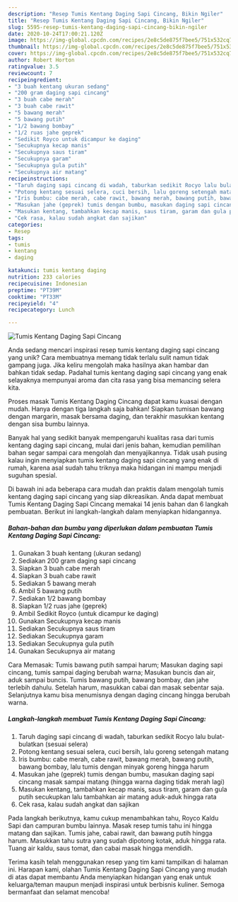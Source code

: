 ```yaml
---
description: "Resep Tumis Kentang Daging Sapi Cincang, Bikin Ngiler"
title: "Resep Tumis Kentang Daging Sapi Cincang, Bikin Ngiler"
slug: 5595-resep-tumis-kentang-daging-sapi-cincang-bikin-ngiler
date: 2020-10-24T17:00:21.120Z
image: https://img-global.cpcdn.com/recipes/2e8c5de875f7bee5/751x532cq70/tumis-kentang-daging-sapi-cincang-foto-resep-utama.jpg
thumbnail: https://img-global.cpcdn.com/recipes/2e8c5de875f7bee5/751x532cq70/tumis-kentang-daging-sapi-cincang-foto-resep-utama.jpg
cover: https://img-global.cpcdn.com/recipes/2e8c5de875f7bee5/751x532cq70/tumis-kentang-daging-sapi-cincang-foto-resep-utama.jpg
author: Robert Horton
ratingvalue: 3.5
reviewcount: 7
recipeingredient:
- "3 buah kentang ukuran sedang"
- "200 gram daging sapi cincang"
- "3 buah cabe merah"
- "3 buah cabe rawit"
- "5 bawang merah"
- "5 bawang putih"
- "1/2 bawang bombay"
- "1/2 ruas jahe geprek"
- "Sedikit Royco untuk dicampur ke daging"
- "Secukupnya kecap manis"
- "Secukupnya saus tiram"
- "Secukupnya garam"
- "Secukupnya gula putih"
- "Secukupnya air matang"
recipeinstructions:
- "Taruh daging sapi cincang di wadah, taburkan sedikit Rocyo lalu bulat-bulatkan (sesuai selera)"
- "Potong kentang sesuai selera, cuci bersih, lalu goreng setengah matang"
- "Iris bumbu: cabe merah, cabe rawit, bawang merah, bawang putih, bawang bombay, lalu tumis dengan minyak goreng hingga harum"
- "Masukan jahe (geprek) tumis dengan bumbu, masukan daging sapi cincang masak sampai matang (hingga warna daging tidak merah lagi)"
- "Masukan kentang, tambahkan kecap manis, saus tiram, garam dan gula putih secukupkan lalu tambahkan air matang aduk-aduk hingga rata"
- "Cek rasa, kalau sudah angkat dan sajikan"
categories:
- Resep
tags:
- tumis
- kentang
- daging

katakunci: tumis kentang daging 
nutrition: 233 calories
recipecuisine: Indonesian
preptime: "PT39M"
cooktime: "PT33M"
recipeyield: "4"
recipecategory: Lunch

---
```



![Tumis Kentang Daging Sapi Cincang](https://img-global.cpcdn.com/recipes/2e8c5de875f7bee5/751x532cq70/tumis-kentang-daging-sapi-cincang-foto-resep-utama.jpg)

Anda sedang mencari inspirasi resep tumis kentang daging sapi cincang yang unik? Cara membuatnya memang tidak terlalu sulit namun tidak gampang juga. Jika keliru mengolah maka hasilnya akan hambar dan bahkan tidak sedap. Padahal tumis kentang daging sapi cincang yang enak selayaknya mempunyai aroma dan cita rasa yang bisa memancing selera kita.

Proses masak Tumis Kentang Daging Cincang dapat kamu kuasai dengan mudah. Hanya dengan tiga langkah saja bahkan! Siapkan tumisan bawang dengan margarin, masak bersama daging, dan terakhir masukkan kentang dengan sisa bumbu lainnya.

Banyak hal yang sedikit banyak mempengaruhi kualitas rasa dari tumis kentang daging sapi cincang, mulai dari jenis bahan, kemudian pemilihan bahan segar sampai cara mengolah dan menyajikannya. Tidak usah pusing kalau ingin menyiapkan tumis kentang daging sapi cincang yang enak di rumah, karena asal sudah tahu triknya maka hidangan ini mampu menjadi suguhan spesial.


Di bawah ini ada beberapa cara mudah dan praktis dalam mengolah tumis kentang daging sapi cincang yang siap dikreasikan. Anda dapat membuat Tumis Kentang Daging Sapi Cincang memakai 14 jenis bahan dan 6 langkah pembuatan. Berikut ini langkah-langkah dalam menyiapkan hidangannya.

<!--inarticleads1-->

##### Bahan-bahan dan bumbu yang diperlukan dalam pembuatan Tumis Kentang Daging Sapi Cincang:

1. Gunakan 3 buah kentang (ukuran sedang)
1. Sediakan 200 gram daging sapi cincang
1. Siapkan 3 buah cabe merah
1. Siapkan 3 buah cabe rawit
1. Sediakan 5 bawang merah
1. Ambil 5 bawang putih
1. Sediakan 1/2 bawang bombay
1. Siapkan 1/2 ruas jahe (geprek)
1. Ambil Sedikit Royco (untuk dicampur ke daging)
1. Gunakan Secukupnya kecap manis
1. Sediakan Secukupnya saus tiram
1. Sediakan Secukupnya garam
1. Sediakan Secukupnya gula putih
1. Gunakan Secukupnya air matang


Cara Memasak: Tumis bawang putih sampai harum; Masukan daging sapi cincang, tumis sampai daging berubah warna; Masukan buncis dan air, aduk sampai buncis. Tumis bawang putih, bawang bombay, dan jahe terlebih dahulu. Setelah harum, masukkan cabai dan masak sebentar saja. Selanjutnya kamu bisa menumisnya dengan daging cincang hingga berubah warna. 

<!--inarticleads2-->

##### Langkah-langkah membuat Tumis Kentang Daging Sapi Cincang:

1. Taruh daging sapi cincang di wadah, taburkan sedikit Rocyo lalu bulat-bulatkan (sesuai selera)
1. Potong kentang sesuai selera, cuci bersih, lalu goreng setengah matang
1. Iris bumbu: cabe merah, cabe rawit, bawang merah, bawang putih, bawang bombay, lalu tumis dengan minyak goreng hingga harum
1. Masukan jahe (geprek) tumis dengan bumbu, masukan daging sapi cincang masak sampai matang (hingga warna daging tidak merah lagi)
1. Masukan kentang, tambahkan kecap manis, saus tiram, garam dan gula putih secukupkan lalu tambahkan air matang aduk-aduk hingga rata
1. Cek rasa, kalau sudah angkat dan sajikan


Pada langkah berikutnya, kamu cukup menambahkan tahu, Royco Kaldu Sapi dan campuran bumbu lainnya. Masak resep tumis tahu ini hingga matang dan sajikan. Tumis jahe, cabai rawit, dan bawang putih hingga harum. Masukkan tahu sutra yang sudah dipotong kotak, aduk hingga rata. Tuang air kaldu, saus tomat, dan cabai masak hingga mendidih. 

Terima kasih telah menggunakan resep yang tim kami tampilkan di halaman ini. Harapan kami, olahan Tumis Kentang Daging Sapi Cincang yang mudah di atas dapat membantu Anda menyiapkan hidangan yang enak untuk keluarga/teman maupun menjadi inspirasi untuk berbisnis kuliner. Semoga bermanfaat dan selamat mencoba!
